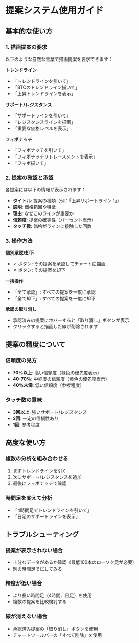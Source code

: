 # 提案システム使用ガイド

## 基本的な使い方

### 1. 描画提案の要求
以下のような自然な言葉で描画提案を要求できます：

**トレンドライン**
- 「トレンドラインを引いて」
- 「BTCのトレンドライン描いて」
- 「上昇トレンドラインを表示」

**サポート/レジスタンス**
- 「サポートラインを引いて」
- 「レジスタンスラインを描画」
- 「重要な価格レベルを表示」

**フィボナッチ**
- 「フィボナッチを引いて」
- 「フィボナッチリトレースメントを表示」
- 「フィボ描いて」

### 2. 提案の確認と承認

各提案には以下の情報が表示されます：
- **タイトル**: 提案の種類（例：「上昇サポートライン 1」）
- **説明**: 価格範囲や特徴
- **理由**: なぜこのラインが重要か
- **信頼度**: 提案の確実性（パーセント表示）
- **タッチ数**: 価格がラインに接触した回数

### 3. 操作方法

**個別承認/却下**
- ✓ ボタン: その提案を承認してチャートに描画
- ✗ ボタン: その提案を却下

**一括操作**
- 「全て承認」: すべての提案を一度に承認
- 「全て却下」: すべての提案を一度に却下

**承認の取り消し**
- 承認済みの提案にホバーすると「取り消し」ボタンが表示
- クリックすると描画した線が削除されます

## 提案の精度について

### 信頼度の見方
- **70%以上**: 高い信頼度（緑色の優先度表示）
- **40-70%**: 中程度の信頼度（黄色の優先度表示）
- **40%未満**: 低い信頼度（参考程度）

### タッチ数の意味
- **3回以上**: 強いサポート/レジスタンス
- **2回**: 一定の信頼性あり
- **1回**: 参考程度

## 高度な使い方

### 複数の分析を組み合わせる
1. まずトレンドラインを引く
2. 次にサポート/レジスタンスを追加
3. 最後にフィボナッチで確認

### 時間足を変えて分析
- 「4時間足でトレンドラインを引いて」
- 「日足のサポートラインを表示」

## トラブルシューティング

### 提案が表示されない場合
- 十分なデータがあるか確認（最低100本のローソク足が必要）
- 別の時間足で試してみる

### 精度が低い場合
- より長い時間足（4時間、日足）を使用
- 複数の提案を比較検討する

### 線が消えない場合
- 承認済み提案の「取り消し」ボタンを使用
- チャートツールバーの「すべて削除」を使用
